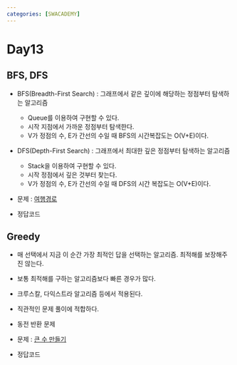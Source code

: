 ```yaml
---
categories: [SWACADEMY]
---
```


# Day13

## BFS, DFS

- BFS(Breadth-First Search) : 그래프에서 같은 깊이에 해당하는 정점부터 탐색하는 알고리즘
  - Queue를 이용하여 구현할 수 있다.
  - 시작 지점에서 가까운 정점부터 탐색한다.
  - V가 정점의 수, E가 간선의 수일 때 BFS의 시간복잡도는 O(V+E)이다.
- DFS(Depth-First Search) : 그래프에서 최대한 깊은 정점부터 탐색하는 알고리즘 
  - Stack을 이용하여 구현할 수 있다.
  - 시작 정점에서 깊은 것부터 찾는다.
  - V가 정점의 수, E가 간선의 수일 때 DFS의 시간 복잡도는 O(V+E)이다.
  
- 문제 : [여행경로](https://school.programmers.co.kr/learn/courses/30/lessons/43164)
- 정답코드


## Greedy

- 매 선택에서 지금 이 순간 가장 최적인 답을 선택하는 알고리즘. 최적해를 보장해주진 않는다.
- 보통 최적해를 구하는 알고리즘보다 빠른 경우가 많다.
- 크루스칼, 다익스트라 알고리즘 등에서 적용된다.
- 직관적인 문제 풀이에 적합하다.
- 동전 반환 문제 

- 문제 : [큰 수 만들기](https://school.programmers.co.kr/learn/courses/30/lessons/42883)
- 정답코드

